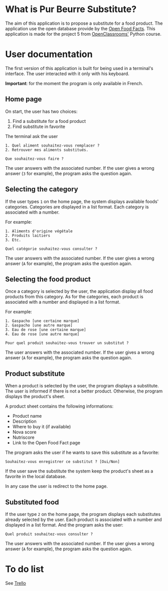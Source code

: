 # What is Pur Beurre Substitute?

The aim of this application is to propose a substitute for a food product.
The application use the open database provide by the [Open Food Facts](https://world.openfoodfacts.org/).
This application is made for the project 5 from [OpenClassrooms'](https://openclassrooms.com/fr/projects/157/assignment) Python course.

# User documentation

The first version of this application is built for being used in a terminal's interface.
The user interacted with it only with his keyboard.

**Important**: for the moment the program is only available in French.

## Home page

On start, the user has two choices:

1. Find a substitute for a food product
2. Find substitute in favorite

The terminal ask the user

```
1. Quel aliment souhaitez-vous remplacer ?
2. Retrouver mes aliments substitués.

Que souhaitez-vous faire ?
```

The user answers with the associated number.
If the user gives a wrong answer (```3``` for example), the program asks the question again.

## Selecting the category

If the user types ```1``` on the home page, the system displays available foods' categories.
Categories are displayed in a list format. Each category is associated with a number.

For example:

```
1. Aliments d'origine végétale
2. Produits laitiers
3. Etc.

Quel catégorie souhaitez-vous consulter ?
```

The user answers with the associated number.
If the user gives a wrong answer (```A``` for example), the program asks the question again.

## Selecting the food product

Once a category is selected by the user, the application display all food products from this category.
As for the categories, each product is associated with a number and displayed in a list format.

For example:

```
1. Gaspacho [une certaine marque]
2. Gaspacho [une autre marque]
3. Eau de rose [une certaine marque]
4. Eau de rose [une autre marque]

Pour quel produit souhaitez-vous trouver un substitut ?
```

The user answers with the associated number.
If the user gives a wrong answer (```A``` for example), the program asks the question again.

## Product substitute

When a product is selected by the user, the program displays a substitute.
The user is  informed if there is not a better product. Otherwise, the program displays the product's sheet.

A product sheet contains the following informations:
- Product name
- Description
- Where to buy it (if available)
- Nova score
- Nutriscore
- Link to the Open Food Fact page

The program asks the user if he wants to save this substitute as a favorite:

```
Souhaitez-vous enregistrer ce substitut ? [Oui/Non]
```

If the user save the substitute the system keep the product's sheet as a favorite in the local database.

In any case the user is redirect to the home page.

## Substituted food

If the user type ```2``` on the home page, the program displays each substitutes already selected by the user.
Each product is associated with a number and displayed in a list format.
And the program asks the user:

```
Quel produit souhaitez-vous consulter ?
```

The user answers with the associated number.
If the user gives a wrong answer (```A``` for example), the program asks the question again.

# To do list

See [Trello](https://trello.com/b/W31VG22I/pur-beurre)